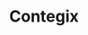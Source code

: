 ---
blog: https://contegix.com/blog
facebook: https://www.facebook.com/contegix
linkedin: https://linkedin.com/company/141326
logohandle: contegix
sort: contegix
title: Contegix
twitter: https://x.com/contegix
website: https://www.contegix.com/
---